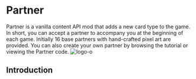 # Partner
Partner is a vanilla content API mod that adds a new card type to the game. In short, you can accept a partner to accompany you at the beginning of each game. Initially 16 base partners with hand-crafted pixel art are provided. You can also create your own partner by browsing the tutorial or viewing the Partner code.
![logo-o](https://github.com/user-attachments/assets/ab06cfd7-918a-40fd-9ed0-17af7b5b9929)
## Introduction
